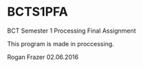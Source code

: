 # BCTS1PFA
BCT Semester 1 Processing Final Assignment

This program is made in proccessing.

Rogan Frazer 02.06.2016
